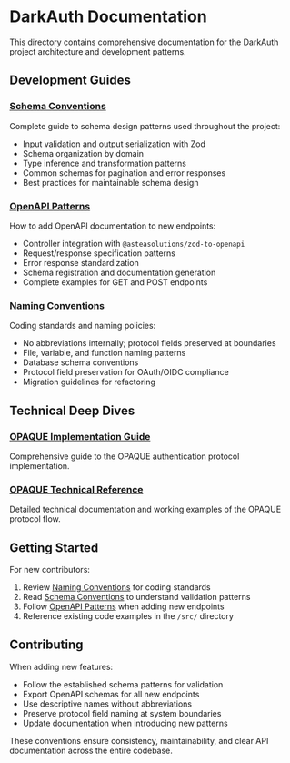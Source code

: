 # DarkAuth Documentation

This directory contains comprehensive documentation for the DarkAuth project architecture and development patterns.

## Development Guides

### [Schema Conventions](./schema-conventions.md)
Complete guide to schema design patterns used throughout the project:
- Input validation and output serialization with Zod
- Schema organization by domain
- Type inference and transformation patterns
- Common schemas for pagination and error responses
- Best practices for maintainable schema design

### [OpenAPI Patterns](./openapi-patterns.md)
How to add OpenAPI documentation to new endpoints:
- Controller integration with `@asteasolutions/zod-to-openapi`
- Request/response specification patterns
- Error response standardization
- Schema registration and documentation generation
- Complete examples for GET and POST endpoints

### [Naming Conventions](./naming-conventions.md)  
Coding standards and naming policies:
- No abbreviations internally; protocol fields preserved at boundaries
- File, variable, and function naming patterns
- Database schema conventions
- Protocol field preservation for OAuth/OIDC compliance
- Migration guidelines for refactoring

## Technical Deep Dives

### [OPAQUE Implementation Guide](./opaque-ts-complete-guide.md)
Comprehensive guide to the OPAQUE authentication protocol implementation.

### [OPAQUE Technical Reference](./how-opaque-ts-works.ts)
Detailed technical documentation and working examples of the OPAQUE protocol flow.

## Getting Started

For new contributors:

1. Review [Naming Conventions](./naming-conventions.md) for coding standards
2. Read [Schema Conventions](./schema-conventions.md) to understand validation patterns  
3. Follow [OpenAPI Patterns](./openapi-patterns.md) when adding new endpoints
4. Reference existing code examples in the `/src/` directory

## Contributing

When adding new features:

- Follow the established schema patterns for validation
- Export OpenAPI schemas for all new endpoints
- Use descriptive names without abbreviations
- Preserve protocol field naming at system boundaries
- Update documentation when introducing new patterns

These conventions ensure consistency, maintainability, and clear API documentation across the entire codebase.